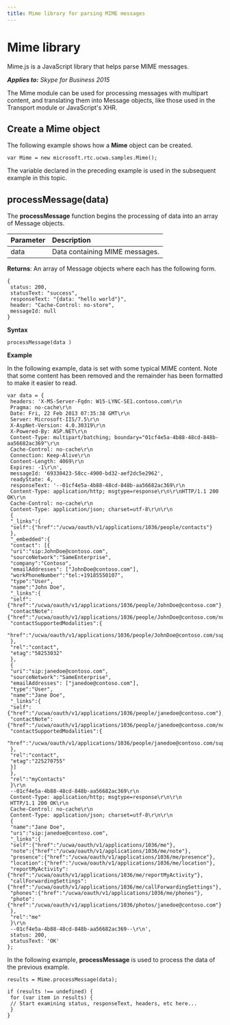 ```yaml
---
title: Mime library for parsing MIME messages
---
```

# Mime library
Mime.js is a JavaScript library that helps parse MIME messages.


 _**Applies to:** Skype for Business 2015_

The Mime module can be used for processing messages with multipart content, and translating them into Message objects, like those used in the Transport module or JavaScript's XHR.


## Create a Mime object

The following example shows how a **Mime** object can be created.


```
var Mime = new microsoft.rtc.ucwa.samples.Mime();
```

The variable declared in the preceding example is used in the subsequent example in this topic.


## processMessage(data)

The **processMessage** function begins the processing of data into an array of Message objects.



|**Parameter**|**Description**|
|:-----|:-----|
|data|Data containing MIME messages.|
 **Returns**: An array of Message objects where each has the following form.




```
{
 status: 200,
 statusText: "success",
 responseText: "{data: "hello world"}",
 header: "Cache-Control: no-store",
 messageId: null
}
```

 **Syntax**




```
processMessage(data )
```

 **Example**

In the following example, data is set with some typical MIME content. Note that some content has been removed and the remainder has been formatted to make it easier to read.




```
var data = {
 headers: 'X-MS-Server-Fqdn: W15-LYNC-SE1.contoso.com\r\n
 Pragma: no-cache\r\n
 Date: Fri, 22 Feb 2013 07:35:38 GMT\r\n
 Server: Microsoft-IIS/7.5\r\n
 X-AspNet-Version: 4.0.30319\r\n
 X-Powered-By: ASP.NET\r\n
 Content-Type: multipart/batching; boundary="01cf4e5a-4b88-48cd-848b-aa56682ac369"\r\n
 Cache-Control: no-cache\r\n
 Connection: Keep-Alive\r\n
 Content-Length: 4069\r\n
 Expires: -1\r\n',
 messageId: '69330423-58cc-4900-bd32-aef2dc5e2962',
 readyState: 4,
 responseText: '--01cf4e5a-4b88-48cd-848b-aa56682ac369\r\n
 Content-Type: application/http; msgtype=response\r\n\r\nHTTP/1.1 200 OK\r\n
 Cache-Control: no-cache\r\n
 Content-Type: application/json; charset=utf-8\r\n\r\n﻿
 {
 "_links":{
 "self":{"href":"/ucwa/oauth/v1/applications/1036/people/contacts"}
 },
 "_embedded":{
 "contact": [{
 "uri":"sip:JohnDoe@contoso.com",
 "sourceNetwork":"SameEnterprise",
 "company":"Contoso",
 "emailAddresses": ["JohnDoe@contoso.com"],
 "workPhoneNumber":"tel:+19185550107",
 "type":"User",
 "name":"John Doe",
 "_links":{
 "self":{"href":"/ucwa/oauth/v1/applications/1036/people/JohnDoe@contoso.com"},
 "contactNote":{"href":"/ucwa/oauth/v1/applications/1036/people/JohnDoe@contoso.com/note"},
 "contactSupportedModalities":{
 "href":"/ucwa/oauth/v1/applications/1036/people/JohnDoe@contoso.com/supportedMedia"}
 },
 "rel":"contact",
 "etag":"58253032"
 },
 {
 "uri":"sip:janedoe@contoso.com",
 "sourceNetwork":"SameEnterprise",
 "emailAddresses": ["janedoe@contoso.com"],
 "type":"User",
 "name":"Jane Doe",
 "_links":{
 "self":{"href":"/ucwa/oauth/v1/applications/1036/people/janedoe@contoso.com"},
 "contactNote":{"href":"/ucwa/oauth/v1/applications/1036/people/janedoe@contoso.com/note"},
 "contactSupportedModalities":{
 "href":"/ucwa/oauth/v1/applications/1036/people/janedoe@contoso.com/supportedMedia"}
 },
 "rel":"contact",
 "etag":"225270755"
 }]
 },
 "rel":"myContacts"
 }\r\n
 --01cf4e5a-4b88-48cd-848b-aa56682ac369\r\n
 Content-Type: application/http; msgtype=response\r\n\r\n
 HTTP/1.1 200 OK\r\n
 Cache-Control: no-cache\r\n
 Content-Type: application/json; charset=utf-8\r\n\r\n
 {
 "name":"Jane Doe",
 "uri":"sip:janedoe@contoso.com",
 "_links":{
 "self":{"href":"/ucwa/oauth/v1/applications/1036/me"},
 "note":{"href":"/ucwa/oauth/v1/applications/1036/me/note"},
 "presence":{"href":"/ucwa/oauth/v1/applications/1036/me/presence"},
 "location":{"href":"/ucwa/oauth/v1/applications/1036/me/location"},
 "reportMyActivity":{"href":"/ucwa/oauth/v1/applications/1036/me/reportMyActivity"},
 "callForwardingSettings":{"href":"/ucwa/oauth/v1/applications/1036/me/callForwardingSettings"},
 "phones":{"href":"/ucwa/oauth/v1/applications/1036/me/phones"},
 "photo":{"href":"/ucwa/oauth/v1/applications/1036/photos/janedoe@contoso.com"}
 },
 "rel":"me"
 }\r\n
 --01cf4e5a-4b88-48cd-848b-aa56682ac369--\r\n',
 status: 200,
 statusText: 'OK'
};

```

In the following example, **processMessage** is used to process the data of the previous example.




```
results = Mime.processMessage(data);

if (results !== undefined) {
 for (var item in results) {
 // Start examining status, responseText, headers, etc here...
 }
}
```

